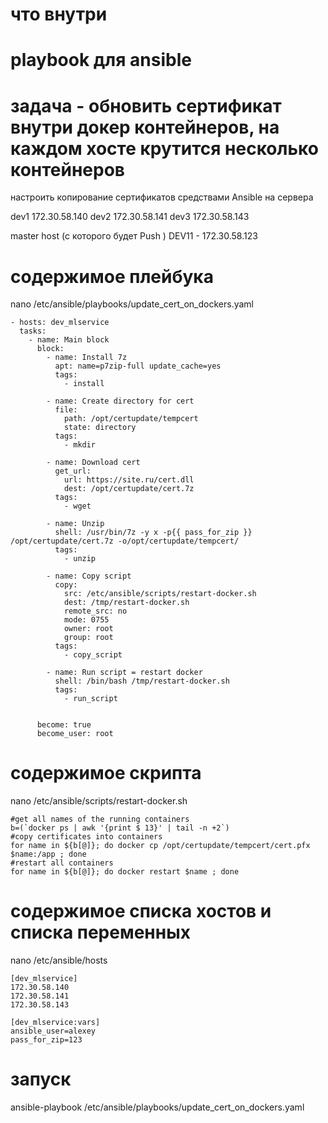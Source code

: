 # что внутри
# playbook для ansible
# задача - обновить сертификат внутри докер контейнеров, на каждом хосте крутится несколько контейнеров

настроить копирование сертификатов средствами Ansible на сервера 

dev1 172.30.58.140
dev2 172.30.58.141
dev3 172.30.58.143
 

master host (с которого будет Push ) DEV11 - 172.30.58.123

# содержимое плейбука
nano /etc/ansible/playbooks/update_cert_on_dockers.yaml

```
- hosts: dev_mlservice
  tasks: 
    - name: Main block
      block: 
        - name: Install 7z
          apt: name=p7zip-full update_cache=yes
          tags: 
            - install

        - name: Create directory for cert
          file: 
            path: /opt/certupdate/tempcert
            state: directory
          tags: 
            - mkdir

        - name: Download cert
          get_url: 
            url: https://site.ru/cert.dll
            dest: /opt/certupdate/cert.7z
          tags: 
            - wget

        - name: Unzip
          shell: /usr/bin/7z -y x -p{{ pass_for_zip }} /opt/certupdate/cert.7z -o/opt/certupdate/tempcert/
          tags: 
            - unzip

        - name: Copy script
          copy: 
            src: /etc/ansible/scripts/restart-docker.sh
            dest: /tmp/restart-docker.sh
            remote_src: no
            mode: 0755
            owner: root
            group: root
          tags: 
            - copy_script

        - name: Run script = restart docker
          shell: /bin/bash /tmp/restart-docker.sh
          tags: 
            - run_script


      become: true
      become_user: root
```

# содержимое скрипта
nano /etc/ansible/scripts/restart-docker.sh
```
#get all names of the running containers
b=(`docker ps | awk '{print $ 13}' | tail -n +2`)
#copy certificates into containers
for name in ${b[@]}; do docker cp /opt/certupdate/tempcert/cert.pfx $name:/app ; done
#restart all containers
for name in ${b[@]}; do docker restart $name ; done
```
# содержимое списка хостов и списка переменных
nano /etc/ansible/hosts
```
[dev_mlservice]
172.30.58.140
172.30.58.141
172.30.58.143

[dev_mlservice:vars]
ansible_user=alexey
pass_for_zip=123
```


# запуск
ansible-playbook /etc/ansible/playbooks/update_cert_on_dockers.yaml
